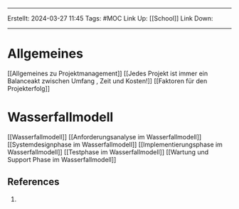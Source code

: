 
--- 
Erstellt: 2024-03-27    11:45 
Tags: #MOC 
Link Up: [[School]]
Link Down:

--- 
# Allgemeines
[[Allgemeines zu Projektmanagement]]
[[Jedes Projekt ist immer ein Balanceakt zwischen Umfang , Zeit und Kosten!]]
[[Faktoren für den Projekterfolg]]

# Wasserfallmodell
[[Wasserfallmodell]]
[[Anforderungsanalyse im Wasserfallmodell]]
[[Systemdesignphase im Wasserfallmodell]]
[[Implementierungsphase im Wasserfallmodell]]
[[Testphase im Wasserfallmodell]]
[[Wartung und Support Phase im Wasserfallmodell]]

## References
1. 
